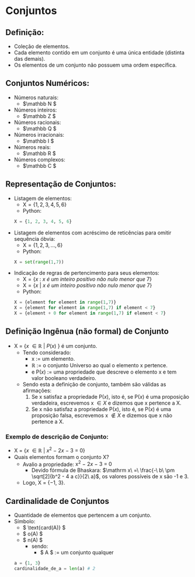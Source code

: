 # Conjuntos

## Definição:
- Coleção de elementos.
- Cada elemento contido em um conjunto é uma única entidade (distinta das demais).
- Os elementos de um conjunto não possuem uma ordem específica.

## Conjuntos Numéricos: 
- Números naturais: 
    - $\mathbb N $
- Números inteiros:
    - $\mathbb Z $
- Números racionais:
    - $\mathbb Q $
- Números irracionais:
    - $\mathbb I $
- Números reais:
    - $\mathbb R $
- Números complexos:
    - $\mathbb C $

## Representação de Conjuntos:
- Listagem de elementos: 
    - $\mathrm X = \{ 1, 2, 3, 4, 5, 6 \}$  
    - Python:  
    ```python
    X = {1, 2, 3, 4, 5, 6}
    ```
- Listagem de elementos com acréscimo de reticências para omitir sequência óbvia: 
    - $\mathrm X = \{ 1, 2, 3, ..., 6 \}$  
    - Python:  
    ```python
    X = set(range(1,7))
    ```
- Indicação de regras de pertencimento para seus elementos:
    - $\mathrm X = \{ x\ :\ x\ é\ um\ inteiro\ positivo\ não\ nulo\ menor\ que\ 7 \}$
    - $\mathrm X = \{ x\ |\ x\ é\ um\ inteiro\ positivo\ não\ nulo\ menor\ que\ 7 \}$  
    - Python:  
    ```python
    X = {element for element in range(1,7)}
    X = {element for element in range(1,7) if element < 7}
    X = {element + 0 for element in range(1,7) if element < 7}
    ```  

## Definição Ingênua (não formal) de Conjunto
- $\mathrm X\ =\ \{x\ \in \mathbb R\ \mathrm |\ P(x)\ \}$ é um conjunto.
    - Tendo considerado:
        - x := um elemento.
        - $\mathbb R$ := o conjunto Universo ao qual o elemento x pertence.
        - e $\mathrm P(x)$ := uma propriedade que descreve o elemento $\mathrm x$ e tem valor booleano verdadeiro.
    - Sendo esta a definição de conjunto, também são válidas as afirmações:
        1. Se $\mathrm x$ satisfaz a propriedade $\mathrm P(x)$, isto é, se $\mathrm P(x)$ é uma proposição verdadeira, escrevemos $\mathrm x\ \in X$ e dizemos que x pertence a X. 
        2. Se $\mathrm x$ não satisfaz a propriedade $\mathrm P(x)$, isto é, se $\mathrm P(x)$ é uma proposição falsa, escrevemos $\mathrm x\ \notin X$ e dizemos que x não pertence a X.

### Exemplo de descrição de Conjunto:
- $\mathrm X\ =\ \{x\ \in \mathbb R\ \mathrm |\ x^2\ -\ 2x\ -\ 3\ =\ 0 \}$
- Quais elementos formam o conjunto X? 
    - Avalio a propriedade: $\mathrm x^2\ -\ 2x\ -\ 3\ =\ 0$  
        - Devido fórmula de Bhaskara:  $\mathrm x\ =\ \frac{-\ b\ \pm \sqrt[2]{b^2 - 4 a c}}{2\ a}$, os valores possíveis de x são -1 e 3.
    - Logo, $\mathrm X\ =\ \{-1,\ 3\}$.  

## Cardinalidade de Conjuntos
- Quantidade de elementos que pertencem a um conjunto.
- Símbolo:
	- $ \text{card(A)} $
	- $ o(A) $
	- $ n(A) $
		- sendo:
			- $ A $ := um conjunto qualquer
    ```python
    a = {1, 3}
    cardinalidade_de_a = len(a) # 2
    ```  

